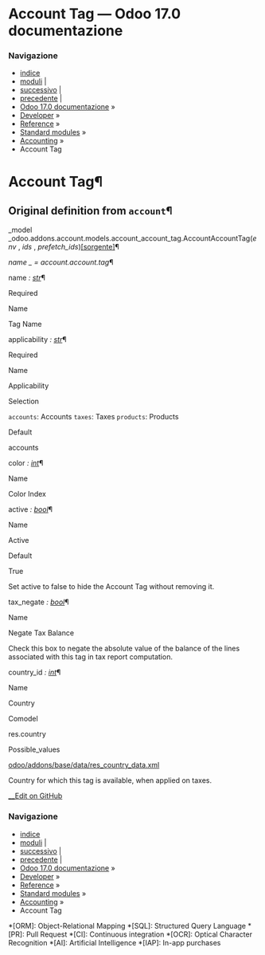 # Account Tag — Odoo 17.0 documentazione

### Navigazione

  * [indice](../../../../genindex.html "Indice generale")
  * [moduli](../../../../py-modindex.html "Indice del modulo Python") |
  * [successivo](account_account.html "Account") |
  * [precedente](../account.html "Accounting") |
  * [Odoo 17.0 documentazione](../../../../index-2.html) »
  * [Developer](../../../../developer.html) »
  * [Reference](../../../reference.html) »
  * [Standard modules](../../standard_modules.html) »
  * [Accounting](../account.html) »
  * Account Tag



# Account Tag¶

## Original definition from `account`¶

_model _odoo.addons.account.models.account_account_tag.AccountAccountTag(_env_ , _ids_ , _prefetch_ids_)[[sorgente]](https://github.com/odoo/odoo/blob/17.0/addons/account/models/account_account_tag.py#L8)¶
    

_name _ = account.account.tag_¶
    

name _: [str](https://docs.python.org/3/library/stdtypes.html#str "\(in Python v3.13\)")_¶
    

Required
    

Name
    

Tag Name

applicability _: [str](https://docs.python.org/3/library/stdtypes.html#str "\(in Python v3.13\)")_¶
    

Required
    

Name
    

Applicability

Selection
    

`accounts`: Accounts `taxes`: Taxes `products`: Products

Default
    

accounts

color _: [int](https://docs.python.org/3/library/functions.html#int "\(in Python v3.13\)")_¶
    

Name
    

Color Index

active _: [bool](https://docs.python.org/3/library/functions.html#bool "\(in Python v3.13\)")_¶
    

Name
    

Active

Default
    

True

Set active to false to hide the Account Tag without removing it.

tax_negate _: [bool](https://docs.python.org/3/library/functions.html#bool "\(in Python v3.13\)")_¶
    

Name
    

Negate Tax Balance

Check this box to negate the absolute value of the balance of the lines associated with this tag in tax report computation.

country_id _: [int](https://docs.python.org/3/library/functions.html#int "\(in Python v3.13\)")_¶
    

Name
    

Country

Comodel
    

res.country

Possible_values
    

[odoo/addons/base/data/res_country_data.xml](https://github.com/odoo/odoo/blob/17.0/odoo/addons/base/data/res_country_data.xml)

Country for which this tag is available, when applied on taxes.

[ __Edit on GitHub](https://github.com/odoo/documentation/edit/17.0/content/developer/reference/standard_modules/account/account_account_tag.rst)

### Navigazione

  * [indice](../../../../genindex.html "Indice generale")
  * [moduli](../../../../py-modindex.html "Indice del modulo Python") |
  * [successivo](account_account.html "Account") |
  * [precedente](../account.html "Accounting") |
  * [Odoo 17.0 documentazione](../../../../index-2.html) »
  * [Developer](../../../../developer.html) »
  * [Reference](../../../reference.html) »
  * [Standard modules](../../standard_modules.html) »
  * [Accounting](../account.html) »
  * Account Tag


  *[ORM]: Object-Relational Mapping
  *[SQL]: Structured Query Language
  *[PR]: Pull Request
  *[CI]: Continuous integration
  *[OCR]: Optical Character Recognition
  *[AI]: Artificial Intelligence
  *[IAP]: In-app purchases
